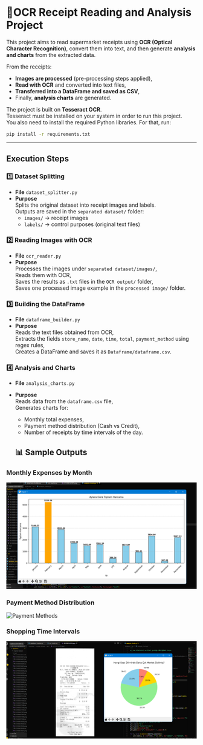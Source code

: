 # 📝OCR Receipt Reading and Analysis Project

This project aims to read supermarket receipts using **OCR (Optical Character Recognition)**, convert them into text, and then generate **analysis and charts** from the extracted data.  

From the receipts:
- **Images are processed** (pre-processing steps applied),
- **Read with OCR** and converted into text files,
- **Transferred into a DataFrame and saved as CSV**,
- Finally, **analysis charts** are generated.

The project is built on **Tesseract OCR**.  
Tesseract must be installed on your system in order to run this project.  
You also need to install the required Python libraries. For that, run:  

```bash
pip install -r requirements.txt
```


---

## Execution Steps

### 1️⃣ Dataset Splitting
- **File** `dataset_splitter.py`  
- **Purpose**  
  Splits the original dataset into receipt images and labels.  
  Outputs are saved in the `separated dataset/` folder:  
  - `images/` → receipt images  
  - `labels/` → control purposes (original text files)

### 2️⃣ Reading Images with OCR

- **File** `ocr_reader.py`  
- **Purpose**  
  Processes the images under `separated dataset/images/`,  
  Reads them with OCR,  
  Saves the results as `.txt` files in the `OCR output/` folder,  
  Saves one processed image example in the `processed image/` folder.

### 3️⃣ Building the DataFrame

- **File** `dataframe_builder.py`  
- **Purpose**  
  Reads the text files obtained from OCR,  
  Extracts the fields `store_name`, `date`, `time`, `total`, `payment_method` using regex rules,  
  Creates a DataFrame and saves it as `Dataframe/dataframe.csv`.

### 4️⃣ Analysis and Charts

- **File** `analysis_charts.py`  
- **Purpose**  
  Reads data from the `dataframe.csv` file,  
  Generates charts for:  
  - Monthly total expenses,  
  - Payment method distribution (Cash vs Credit),  
  - Number of receipts by time intervals of the day.
 
  ## 📊 Sample Outputs

### Monthly Expenses by Month
![Monthly Expenses](assets/monthly_expenses.png)

### Payment Method Distribution
![Payment Methods](assets/payment_methods.png)

### Shopping Time Intervals
![Time Intervals](assets/time_intervals.png)

